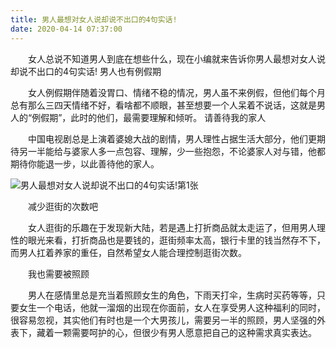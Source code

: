 ```yaml
---
title: 男人最想对女人说却说不出口的4句实话!
date: 2020-04-14 07:37:00
---
```




　　女人总说不知道男人到底在想些什么，现在小编就来告诉你男人最想对女人说却说不出口的4句实话! 男人也有例假期

　　女人例假期伴随着没胃口、情绪不稳的情况，男人虽不来例假，但他们每个月总有那么三四天情绪不好，看啥都不顺眼，甚至想要一个人呆着不说话，这就是男人的“例假期”，此时的他们，最需要理解和倾听。 请善待我的家人

　　中国电视剧总是上演着婆媳大战的剧情，男人理性占据生活大部分，他们更期待另一半能给与婆家人多一点包容、理解，少一些抱怨，不论婆家人对与错，他都期待你能退一步，以此善待他的家人。

![男人最想对女人说却说不出口的4句实话!第1张](/img/7d2f350036067e78087b7f597ef02dba.jpg)

　　减少逛街的次数吧

　　女人逛街的乐趣在于发现新大陆，若是遇上打折商品就太走运了，但用男人理性的眼光来看，打折商品也是要钱的，逛街频率太高，银行卡里的钱当然存不下，而男人扛着养家的重任，自然希望女人能合理控制逛街次数。

　　我也需要被照顾

　　男人在感情里总是充当着照顾女生的角色，下雨天打伞，生病时买药等等，只要女生一个电话，他就一溜烟的出现在你面前，女人在享受男人这种福利的同时，很容易忽视，其实他们有时也是一个大男孩儿，需要另一半的照顾，男人坚强的外表下，藏着一颗需要呵护的心，但很少有男人愿意把自己的这种需求真实表达。